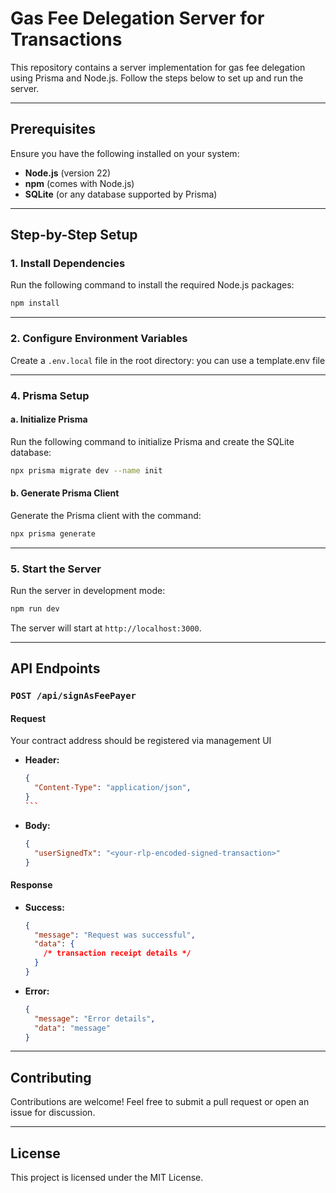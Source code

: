 # Gas Fee Delegation Server for Transactions

This repository contains a server implementation for gas fee delegation using Prisma and Node.js. Follow the steps below to set up and run the server.

---

## Prerequisites

Ensure you have the following installed on your system:

- **Node.js** (version 22)
- **npm** (comes with Node.js)
- **SQLite** (or any database supported by Prisma)

---

## Step-by-Step Setup

### 1. Install Dependencies

Run the following command to install the required Node.js packages:

```bash
npm install
```

---

### 2. Configure Environment Variables

Create a `.env.local` file in the root directory: you can use a template.env file

---

### 4. Prisma Setup

#### a. Initialize Prisma

Run the following command to initialize Prisma and create the SQLite database:

```bash
npx prisma migrate dev --name init
```

#### b. Generate Prisma Client

Generate the Prisma client with the command:

```bash
npx prisma generate
```

---

### 5. Start the Server

Run the server in development mode:

```bash
npm run dev
```

The server will start at `http://localhost:3000`.

---

## API Endpoints

### **`POST /api/signAsFeePayer`**

#### Request

Your contract address should be registered via management UI

- **Header:**
  ````json
  {
    "Content-Type": "application/json",
  }
  ```

- **Body:**
  ```json
  {
    "userSignedTx": "<your-rlp-encoded-signed-transaction>"
  }
  ```

#### Response

- **Success:**
  ```json
  {
    "message": "Request was successful",
    "data": {
      /* transaction receipt details */
    }
  }
  ```
- **Error:**
  ```json
  {
    "message": "Error details",
    "data": "message"
  }
  ```

---

## Contributing

Contributions are welcome! Feel free to submit a pull request or open an issue for discussion.

---

## License

This project is licensed under the MIT License.

```

```
